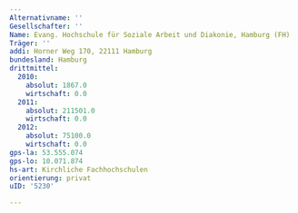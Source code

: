 ```yaml
---
Alternativname: ''
Gesellschafter: ''
Name: Evang. Hochschule für Soziale Arbeit und Diakonie, Hamburg (FH)
Träger: ''
addi: Horner Weg 170, 22111 Hamburg
bundesland: Hamburg
drittmittel:
  2010:
    absolut: 1867.0
    wirtschaft: 0.0
  2011:
    absolut: 211501.0
    wirtschaft: 0.0
  2012:
    absolut: 75100.0
    wirtschaft: 0.0
gps-la: 53.555.074
gps-lo: 10.071.874
hs-art: Kirchliche Fachhochschulen
orientierung: privat
uID: '5230'

---
```


